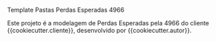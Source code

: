Template Pastas Perdas Esperadas 4966

Este projeto é a modelagem de Perdas Esperadas pela 4966 do cliente {{cookiecutter.cliente}}, desenvolvido por {{cookiecutter.autor}}.
